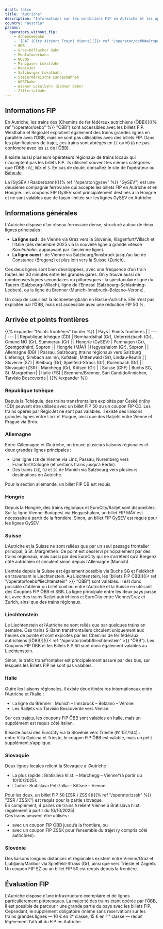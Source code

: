 ```yaml
---
draft: false
title: "Autriche"
description: "Informations sur les conditions FIP en Autriche et les opérateurs qui proposent des réductions."
country: "austria"
params:
  operators_without_fip:
    - Achenseebahn
    - '[CAT (City Airport Train) Vienne]({{< ref "/operator/oebb#aéroport-de-vienne--city-airport-train-cat" >}} "CAT")'
    - GKB
    - Graz–Köflacher Bahn
    - Montafonerbahn
    - NÖVOG
    - Pinzgauer Lokalbahn
    - RegioJet
    - Salzburger Lokalbahn
    - Steiermärkische Landesbahnen
    - WESTbahn
    - Wiener Lokalbahn (Badner Bahn)
    - Zillertalbahn
---
```


## Informations FIP

En Autriche, les trains des [Chemins de fer fédéraux autrichiens (ÖBB)]({{% ref "/operator/oebb" %}} "ÖBB") sont accessibles avec les billets FIP. Westbahn et RegioJet exploitent également des trains grandes lignes en parallèle avec l’ÖBB, mais ne sont pas utilisables avec des billets FIP. Dans les planificateurs de trajet, ces trains sont abrégés en `IC` ou `WB` (à ne pas confondre avec les `IC` de l’ÖBB).

Il existe aussi plusieurs opérateurs régionaux de trains locaux qui n’acceptent pas les billets FIP. Ils utilisent souvent les mêmes catégories que l’ÖBB : `RE`, `REX` et `S`. En cas de doute, consultez le site de l’opérateur ou [Bahn.de](https://int.bahn.de/fr/).

La [GySEV / Raaberbahn]({{% ref "/operator/gysev" %}} "GySEV") est une deuxième compagnie ferroviaire qui accepte les billets FIP en Autriche et en Hongrie. Les coupons FIP GySEV sont principalement destinés à la Hongrie et ne sont valables que de façon limitée sur les lignes GySEV en Autriche.

## Informations générales

L’Autriche dispose d’un réseau ferroviaire dense, structuré autour de deux lignes principales :

- **La ligne sud** : de Vienne via Graz vers la Slovénie, Klagenfurt/Villach et l’Italie (dès décembre 2025 via la nouvelle ligne à grande vitesse _Koralmbahn_, auparavant par l’ancienne ligne).
- **La ligne ouest** : de Vienne via Salzbourg/Innsbruck jusqu’au lac de Constance (Bregenz) et plus loin vers la Suisse (Zurich).

Ces deux lignes sont bien développées, avec une fréquence d’un train toutes les 30 minutes entre les grandes gares. On y trouve aussi de nombreuses lignes secondaires ou pittoresques : la spectaculaire ligne du Tauern (Salzbourg–Villach), ligne de l’Ennstal (Salzbourg–Schladming–Leoben), ou la ligne du Brenner (Munich–Innsbruck–Bolzano–Vérone).

Un coup de cœur est la Schneebergbahn en Basse-Autriche. Elle n’est pas exploitée par l’ÖBB, mais est accessible avec une réduction FIP 50 %.

## Arrivée et points frontières

{{% expander "Points frontières" border %}}
| Pays | Points frontières |
| --- | --- |
| République tchèque (ČD) | Bernhardsthal (Gr), Unterretzbach (Gr), Gmünd NÖ (Gr), Summerau (Gr) |
| Hongrie (GySEV) | Pamhagen (Gr), Szentgotthárd, Sopron |
| Hongrie (MÁV) | Hegyeshalom (Gr), Sopron |
| Allemagne (DB) | Passau, Salzbourg (trains régionaux vers Salzburg Liefering), Simbach am Inn, Kufstein, Mittenwald (Gr), Lindau-Reutin |
| Slovénie (SZ) | Bleiburg (Gr), Spielfeld-Strass (Gr), Rosenbach (Gr) |
| Slovaquie (ZSR) | Marchegg (Gr), Kittsee (Gr) |
| Suisse (CFF) | Buchs SG, St. Margrethen |
| Italie (FS) | Brennero/Brenner, San Candido/Innichen, Tarvisio Boscoverde |
{{% /expander %}}

### République tchèque

Depuis la Tchéquie, des trains transfrontaliers exploités par České dráhy (ČD) peuvent être utilisés avec un billet FIP 50 ou un coupon FIP ČD. Les trains opérés par RegioJet ne sont pas valables. Il existe des liaisons grandes lignes entre Linz et Prague, ainsi que des Railjets entre Vienne et Prague via Brno.

### Allemagne

Entre l’Allemagne et l’Autriche, on trouve plusieurs liaisons régionales et deux grandes lignes principales :

- Une ligne `ICE` de Vienne via Linz, Passau, Nuremberg vers Francfort/Cologne (et certains trains jusqu’à Berlin).
- Des trains `ICE`, `RJ` et `IC` de Munich via Salzbourg vers plusieurs destinations en Autriche.

Pour la section allemande, un billet FIP DB est requis.

### Hongrie

Depuis la Hongrie, des trains régionaux et EuroCity/Railjet sont disponibles. Sur la ligne Vienne–Budapest via Hegyeshalom, un billet FIP MÁV est nécessaire à partir de la frontière.
Sinon, un billet FIP GySEV est requis pour les lignes GySEV.

### Suisse

L’Autriche et la Suisse ne sont reliées que par un seul passage frontalier principal, à St. Margrethen. Ce point est desservi principalement par des trains régionaux, mais aussi par des EuroCity qui ne s’arrêtent qu’à Bregenz côté autrichien et circulent sinon depuis l’Allemagne (Munich).

L’entrée depuis la Suisse est également possible via Buchs SG et Feldkirch en traversant le Liechtenstein. Au Liechtenstein, les [billets FIP ÖBB]({{< ref "/operator/oebb#liechtenstein" >}} "ÖBB") sont valables. Il est donc possible d’obtenir un billet continu entre l’Autriche et la Suisse en utilisant des Coupons FIP ÖBB et SBB. La ligne principale entre les deux pays passe ici, avec des trains Railjet autrichiens et EuroCity entre Vienne/Graz et Zurich, ainsi que des trains régionaux.

### Liechtenstein

Le Liechtenstein et l’Autriche ne sont reliés que par quelques trains en semaine. Ces trains S-Bahn transfrontaliers circulent uniquement aux heures de pointe et sont exploités par les Chemins de fer fédéraux autrichiens [(ÖBB)]({{< ref "/operator/oebb#liechtenstein" >}} "ÖBB"). Les Coupons FIP ÖBB et les Billets FIP 50 sont donc également valables au Liechtenstein.

Sinon, le trafic transfrontalier est principalement assuré par des bus, sur lesquels les Billets FIP ne sont pas valables.

### Italie

Outre les liaisons régionales, il existe deux itinéraires internationaux entre l’Autriche et l’Italie :

- La ligne du Brenner : Munich – Innsbruck – Bolzano – Vérone.
- Les Railjets via Tarvisio Boscoverde vers Venise.

Sur ces trajets, les coupons FIP ÖBB sont valables en Italie, mais un supplément est requis côté italien.

Il existe aussi des EuroCity via la Slovénie vers Trieste (`EC` 151/134) : \
entre Villa Opicina et Trieste, le coupon FIP ÖBB est valable, mais un petit supplément s’applique.

### Slovaquie

Deux lignes locales relient la Slovaquie à l’Autriche :

- La plus rapide : Bratislava hl.st. – Marchegg – Vienne*(à partir du 10/10/2025).
- L’autre : Bratislava Petržalka – Kittsee – Vienne.

Pour les deux, un billet FIP 50 [ZSR / ZSSK]({{% ref "/operator/zssk" %}} "ZSR / ZSSK") est requis pour la partie slovaque. \
En complément, 4 paires de trains `D` relient Vienne à Bratislava hl.st. (également à partir du 10/10/2025). \
Ces trains peuvent être utilisés :

- avec un coupon FIP ÖBB jusqu’à la frontière, ou
- avec un coupon FIP ZSSK pour l’ensemble du trajet (y compris côté autrichien).

### Slovénie

Des liaisons longues distances et régionales existent entre Vienne/Graz et Ljubljana/Maribor via Spielfeld-Strass (Gr), ainsi que vers Trieste et Zagreb. Un coupon FIP SŽ ou un billet FIP 50 est requis depuis la frontière.

## Évaluation FIP

L’Autriche dispose d’une infrastructure exemplaire et de lignes particulièrement pittoresques. La majorité des trains étant opérée par l’ÖBB, il est possible de parcourir une grande partie du pays avec les billets FIP. Cependant, le supplément obligatoire (même sans réservation) sur les trains grandes lignes — 10 € en 2ᵉ classe, 15 € en 1ʳᵉ classe — réduit légèrement l’attrait du FIP en Autriche.
